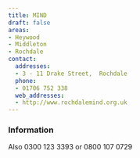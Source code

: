 ```yaml
---
title: MIND
draft: false
areas:
- Heywood
- Middleton
- Rochdale
contact:
  addresses:
  - 3 - 11 Drake Street,  Rochdale
  phone:
  - 01706 752 338
  web_addresses:
  - http://www.rochdalemind.org.uk
---
```


### Information
Also 0300 123 3393 or 0800 107 0729

